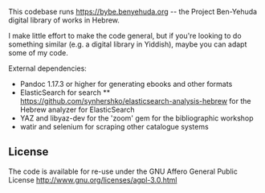 This codebase runs https://bybe.benyehuda.org -- the Project Ben-Yehuda digital library of works in Hebrew.

I make little effort to make the code general, but if you're looking to do something similar (e.g. a digital library in Yiddish), maybe you can adapt some of my code.

External dependencies:
* Pandoc 1.17.3 or higher for generating ebooks and other formats
* ElasticSearch for search
** https://github.com/synhershko/elasticsearch-analysis-hebrew for the Hebrew analyzer for ElasticSearch
* YAZ and libyaz-dev for the 'zoom' gem for the bibliographic workshop
* watir and selenium for scraping other catalogue systems

License
-------

The code is available for re-use under the GNU Affero General Public License http://www.gnu.org/licenses/agpl-3.0.html
